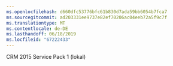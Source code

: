 ```yaml
---
ms.openlocfilehash: d660dfc53776bfc61b830d7ada59bb6054b7fca7
ms.sourcegitcommit: ad203331ee9737e82ef70206ac04eeb72a5f9c7f
ms.translationtype: MT
ms.contentlocale: de-DE
ms.lasthandoff: 06/18/2019
ms.locfileid: "67222433"
---
```

CRM 2015 Service Pack 1 (lokal)